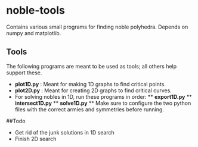 # noble-tools
Contains various small programs for finding noble polyhedra. Depends on numpy and matplotlib.

## Tools
The following programs are meant to be used as tools; all others help support these.
* **plot1D.py** : Meant for making 1D graphs to find critical points.
* **plot2D.py** : Meant for creating 2D graphs to find critical curves.
* For solving nobles in 1D, run these programs in order:
** **export1D.py**
** **intersect1D.py**
** **solve1D.py**
** Make sure to configure the two python files with the correct armies and symmetries before running.

##Todo
* Get rid of the junk solutions in 1D search
* Finish 2D search